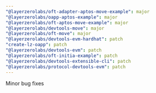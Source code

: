 ```yaml
---
"@layerzerolabs/oft-adapter-aptos-move-example": major
"@layerzerolabs/oapp-aptos-example": major
"@layerzerolabs/oft-aptos-move-example": major
"@layerzerolabs/devtools-move": major
"@layerzerolabs/oft-move": major
"@layerzerolabs/devtools-evm-hardhat": patch
"create-lz-oapp": patch
"@layerzerolabs/devtools-evm": patch
"@layerzerolabs/oft-initia-example": patch
"@layerzerolabs/devtools-extensible-cli": patch
"@layerzerolabs/protocol-devtools-evm": patch
---
```


Minor bug fixes
